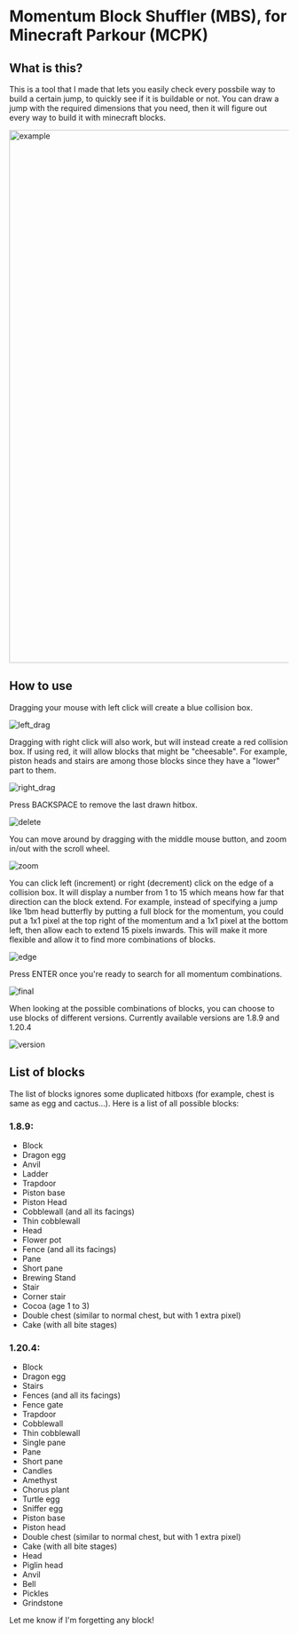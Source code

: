 # Momentum Block Shuffler (MBS), for Minecraft Parkour (MCPK)
## What is this?
This is a tool that I made that lets you easily check every possbile way to build a certain jump, to quickly see if it is buildable or not. You can draw a jump with the required dimensions that you need, then it will figure out every way to build it with minecraft blocks.

<img width="960" alt="example" src="https://github.com/user-attachments/assets/ba58e170-7556-404b-a85f-c505479c604d">

## How to use
Dragging your mouse with left click will create a blue collision box.

![left_drag](https://github.com/user-attachments/assets/0ba4642d-46c9-4e17-af6b-d91ebe495599)

Dragging with right click will also work, but will instead create a red collision box. If using red, it will allow blocks that might be "cheesable". For example, piston heads and stairs are among those blocks since they have a "lower" part to them.

![right_drag](https://github.com/user-attachments/assets/635aea14-679f-4af0-b4cb-c5acda852c19)

Press BACKSPACE to remove the last drawn hitbox.

![delete](https://github.com/user-attachments/assets/66924643-0d8a-4cfd-890f-dca8f8c20920)

You can move around by dragging with the middle mouse button, and zoom in/out with the scroll wheel.

![zoom](https://github.com/user-attachments/assets/2023378f-8077-4ea4-93cc-90d1829aebf3)

You can click left (increment) or right (decrement) click on the edge of a collision box. It will display a number from 1 to 15 which means how far that direction can the block extend. For example, instead of specifying a jump like 1bm head butterfly by putting a full block for the momentum, you could put a 1x1 pixel at the top right of the momentum and a 1x1 pixel at the bottom left, then allow each to extend 15 pixels inwards. This will make it more flexible and allow it to find more combinations of blocks.

![edge](https://github.com/user-attachments/assets/922fffab-a0f8-42e8-9261-6e2fe015dee2)

Press ENTER once you're ready to search for all momentum combinations.

![final](https://github.com/user-attachments/assets/5d2158a6-cfc9-473c-aa97-293a8a7c0400)

When looking at the possible combinations of blocks, you can choose to use blocks of different versions. Currently available versions are 1.8.9 and 1.20.4

![version](https://github.com/user-attachments/assets/f251deaf-33c4-4e35-867d-d942364be563)


## List of blocks
The list of blocks ignores some duplicated hitboxs (for example, chest is same as egg and cactus...). Here is a list of all possible blocks:

### 1.8.9:
- Block
- Dragon egg
- Anvil
- Ladder
- Trapdoor
- Piston base
- Piston Head
- Cobblewall (and all its facings)
- Thin cobblewall
- Head
- Flower pot
- Fence (and all its facings)
- Pane
- Short pane
- Brewing Stand
- Stair
- Corner stair
- Cocoa (age 1 to 3)
- Double chest (similar to normal chest, but with 1 extra pixel)
- Cake (with all bite stages)

### 1.20.4:
- Block
- Dragon egg
- Stairs
- Fences (and all its facings)
- Fence gate
- Trapdoor
- Cobblewall
- Thin cobblewall
- Single pane
- Pane
- Short pane
- Candles
- Amethyst
- Chorus plant
- Turtle egg
- Sniffer egg
- Piston base
- Piston head
- Double chest (similar to normal chest, but with 1 extra pixel)
- Cake (with all bite stages)
- Head
- Piglin head
- Anvil
- Bell
- Pickles
- Grindstone

Let me know if I'm forgetting any block!
